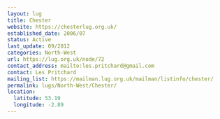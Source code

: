 ```yaml
---
layout: lug
title: Chester
website: https://chesterlug.org.uk/
established_date: 2006/07
status: Active
last_update: 09/2012
categories: North-West
url: https://lug.org.uk/node/72
contact_address: mailto:les.pritchard@gmail.com
contact: Les Pritchard
mailing_list: https://mailman.lug.org.uk/mailman/listinfo/chester/
permalink: lugs/North-West/Chester/
location:
  latitude: 53.19
  longitude: -2.89
---
```

